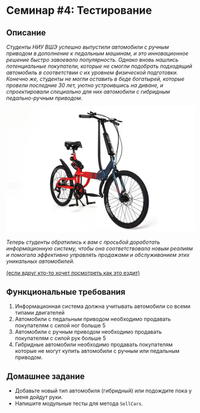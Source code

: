 # Семинар #4: Тестирование

## Описание

*Студенты НИУ ВШЭ успешно выпустили автомобили с ручным приводом в дополнение к педальным машинам, и это инновационное решение быстро завоевало популярность.
Однако вновь нашлись потенциальные покупатели, которые не смогли подобрать подходящий автомобиль в соответствии с их уровнем физической подготовки. Конечно же,
студенты не могли оставить в беде богатырей, которые провели последние 30 лет, уютно устроившись на диване, и спроектировали специально для них автомобили
с гибридным педально-ручным приводом.*

![Гибридный автомобиль](./Resources/hybrid-car.png)

*Теперь студенты обратились к вам с просьбой доработать информационную систему, чтобы она соответствовала новым реалиям и помогала эффективно управлять
продажами и обслуживанием этих уникальных автомобилей.*

[(если вдруг кто-то хочет посмотреть как это ездит)](https://youtu.be/-BML2dtPfrM)


## Функциональные требования

1. Информационная система должна учитывать автомобили со всеми типами двигателей
2. Автомобили с педальным приводом необходимо продавать покупателям с силой ног больше 5
3. Автомобили с ручным приводом необходимо продавать покупателям с силой рук больше 5
4. Гибридные автомобили необходимо продавать покупателям которые не могут купить автомобили с ручным или педальным приводом.

## Домашнее задание

* Добавьте новый тип автомобиля (гибридный) или подождите пока у меня дойдут руки.
* Напишите модульные тесты для метода `SellCars`.